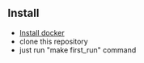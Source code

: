 ## Install

- [Install docker](https://docs.docker.com/engine/install/)
- clone this repository
- just run "make first_run" command
